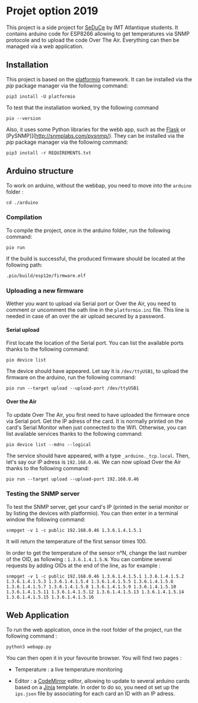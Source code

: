 # Projet option 2019

This project is a side project for [SeDuCe]([platformio](https://platformio.org/install/cli)) by IMT Atlantique students.
It contains arduino code for ESP8266 allowing to get temperatures via SNMP protocole and to upload the code Over The Air. Everything can then be managed via a web application.

## Installation

This project is based on the [platformio](https://platformio.org/install/cli) framework. It can be installed via the *pip* package manager via the following command:

```shell
pip3 install -U platformio
```

To test that the installation worked, try the following command
```shell
pio --version
```

Also, it uses some Python libraries for the webb app, such as the [Flask](https://flask.palletsprojects.com/en/1.1.x/) or [PySNMP]](http://snmplabs.com/pysnmp/). They can be installed via the *pip* package manager via the following command:

```shell
pip3 install -r REQUIREMENTS.txt
```


## Arduino structure

To work on arduino, without the webbap, you need to move into the `arduino` folder :

```shell
cd ./arduino
```

### Compilation

To compile the project, once in the arduino folder, run the following command:

```shell
pio run
```

If the build is successful, the produced firmware should be located at the following path:

```shell
.pio/build/esp12e/firmware.elf
```

### Uploading a new firmware

Wether you want to upload via Serial port or Over the Air, you need to comment or uncomment the oath line in the `platformio.ini` file. This line is needed in case of an over the air upload secured by a password.

#### Serial upload
First locate the location of the Serial port. You can list the available ports thanks to the following command:

```shell
pio device list
```

The device should have appeared. Let say it is `/dev/ttyUSB1`, to upload the firmware on the arduino, run the following command:

```shell
pio run --target upload --upload-port /dev/ttyUSB1
```
#### Over the Air
To update Over The Air, you first need to have uploaded the firmware once via Serial port.
Get the IP adress of the card. It is normally printed on the card's Serial Monitor when just connected to the Wifi. Otherwise, you can list available services thanks to the following command:

```shell
pio device list --mdns --logical
```

The service should have appeared, with a type `_arduino._tcp.local`. Then, let's say our IP adress is `192.168.0.46`. We can now upload Over the Air thanks to the following command:

```shell
pio run --target upload --upload-port 192.168.0.46
```

### Testing the SNMP server

To test the SNMP server, get your card's IP (printed in the serial monitor or by listing the devices with platformio). You can then enter in a terminal window the following command:

```shell
snmpget -v 1 -c public 192.168.0.46 1.3.6.1.4.1.5.1
```

It will return the temperature of the first sensor times 100.

In order to get the temperature of the sensor n°N, change the last number of the OID, as following : `1.3.6.1.4.1.5.N`. You can combine several requests by adding OIDs at the end of the line, as for example :

```shell
snmpget -v 1 -c public 192.168.0.46 1.3.6.1.4.1.5.1 1.3.6.1.4.1.5.2 1.3.6.1.4.1.5.3 1.3.6.1.4.1.5.4 1.3.6.1.4.1.5.5 1.3.6.1.4.1.5.6 1.3.6.1.4.1.5.7 1.3.6.1.4.1.5.8 1.3.6.1.4.1.5.9 1.3.6.1.4.1.5.10 1.3.6.1.4.1.5.11 1.3.6.1.4.1.5.12 1.3.6.1.4.1.5.13 1.3.6.1.4.1.5.14 1.3.6.1.4.1.5.15 1.3.6.1.4.1.5.16
```


## Web Application

To run the web applcation, once in the root folder of the project, run the following command : 

```shell
python3 webapp.py
```

You can then open it in your favourite browser.
You will find two pages :

- Temperature : a live temperature monitoring

- Editor : a [CodeMirror](https://codemirror.net/) editor, allowing to update to several arduino cards based on a [Jinja](https://jinja.palletsprojects.com/en/2.11.x/) template. In order to do so, you need ot set up the `ips.json` file by associating for each card an ID with an IP adress.


